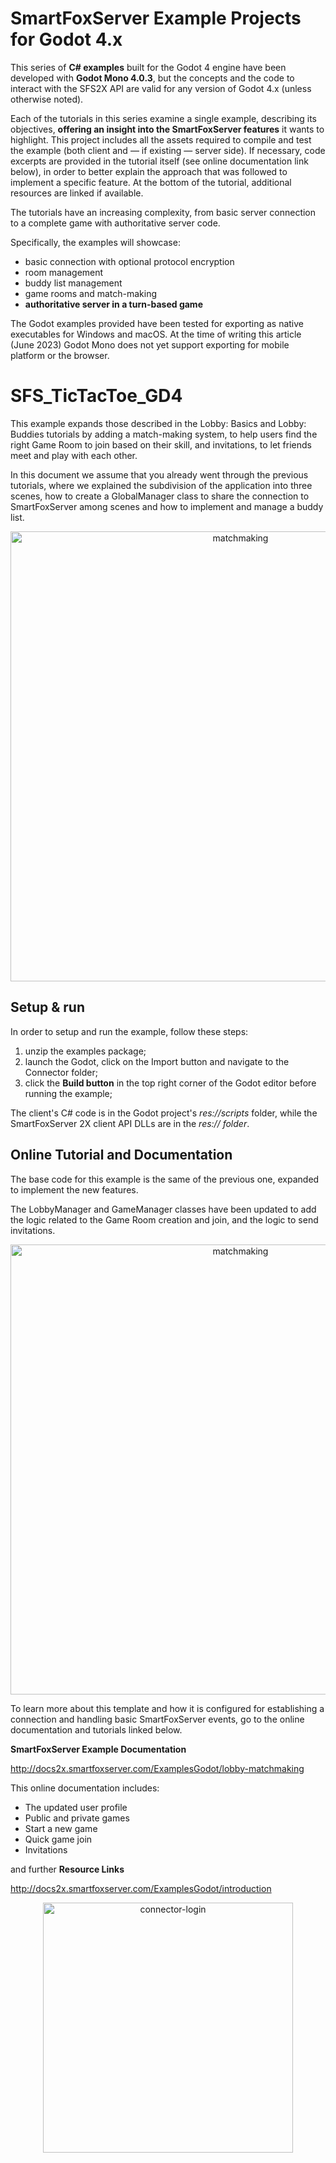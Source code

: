 # SmartFoxServer Example Projects for Godot 4.x

This series of **C# examples** built for the Godot 4 engine have been developed with **Godot Mono 4.0.3**, but the concepts and the code to interact with the SFS2X API are valid for any version of Godot 4.x (unless otherwise noted).

Each of the tutorials in this series examine a single example, describing its objectives, **offering an insight into the SmartFoxServer features** it wants to highlight. This project includes all the assets required to compile and test the example (both client and — if existing — server side). If necessary, code excerpts are provided in the tutorial itself (see online documentation link below), in order to better explain the approach that was followed to implement a specific feature. At the bottom of the tutorial, additional resources are linked if available.

The tutorials have an increasing complexity, from basic server connection to a complete game with authoritative server code.

Specifically, the examples will showcase:

* basic connection with optional protocol encryption
* room management
* buddy list management
* game rooms and match-making
* **authoritative server in a turn-based game**

The Godot examples provided have been tested for exporting as native executables for Windows and macOS. At the time of writing this article (June 2023) Godot Mono does not yet support exporting for mobile platform or the browser.

# SFS_TicTacToe_GD4
This example expands those described in the Lobby: Basics and Lobby: Buddies tutorials by adding a match-making system, to help users find the right Game Room to join based on their skill, and invitations, to let friends meet and play with each other.

In this document we assume that you already went through the previous tutorials, where we explained the subdivision of the application into three scenes, how to create a GlobalManager class to share the connection to SmartFoxServer among scenes and how to implement and manage a buddy list.

<p align="center"> 
<img width="720" alt="matchmaking" src="https://github.com/SmartFoxServer/SFS_MatchMaking_GD4/assets/30838007/c4821c51-4064-4473-80a9-b75da79a34cb">
 </p>


## Setup & run
In order to setup and run the example, follow these steps:

1. unzip the examples package;
2. launch the Godot, click on the Import button and navigate to the Connector folder;
3. click the **Build button** in the top right corner of the Godot editor before running the example;

The client's C# code is in the Godot project's *res://scripts* folder, while the SmartFoxServer 2X client API DLLs are in the *res:// folder*.

## Online Tutorial and Documentation
The base code for this example is the same of the previous one, expanded to implement the new features.

The LobbyManager and GameManager classes have been updated to add the logic related to the Game Room creation and join, and the logic to send invitations.

<p align="center"> 
<img width="720" alt="matchmaking" src="https://github.com/SmartFoxServer/SFS_MatchMaking_GD4/assets/30838007/ebbdeeb0-8914-44ea-a74a-beef6f636f0b">
 </p>

To learn more about this template and how it is configured for establishing a connection and handling basic SmartFoxServer events, go to the online documentation and tutorials linked below.

**SmartFoxServer Example Documentation**   

http://docs2x.smartfoxserver.com/ExamplesGodot/lobby-matchmaking

This online documentation includes:
* The updated user profile
* Public and private games
* Start a new game
* Quick game join
* Invitations
  
 and further **Resource Links**

http://docs2x.smartfoxserver.com/ExamplesGodot/introduction

 <p align="center"> 
<img width="400" alt="connector-login" src="https://github.com/SmartFoxServer/SFS_Connector_GD4/assets/30838007/a8f025fb-5bc0-4ca6-8ce0-8ec808565303">
 </p>

